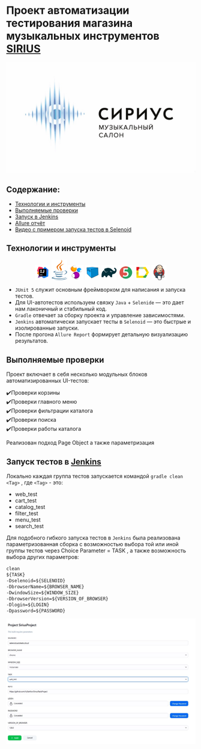# Проект автоматизации тестирования магазина музыкальных инструментов [SIRIUS](https://siriusmusic.ru/)
<img src="images/SiriusIcon.jpg">


## Содержание:

- [Технологии и инструменты](#Технологии-и-инструменты)
- [Выполняемые проверки](#Выполняемые-проверки)
- [Запуск в Jenkins](#Запуск-в-Jenkins)
- [Allure отчёт](#Allure-отчёт)
- [Видео с примером запуска тестов в Selenoid](#video)
 

## <a name="Технологии и инструменты">Технологии и инструменты</a>
<p  align="center">
  <code><img width="8%" title="IntelliJ IDEA" src="images/IDEA-logo.svg"></code>
  <code><img width="8%" title="Java" src="images/java-logo.svg"></code>
  <code><img width="8%" title="Selenide" src="images/selenide-logo.svg"></code>
  <code><img width="8%" title="Selenoid" src="images/selenoid-logo.svg"></code>
  <code><img width="8%" title="Gradle" src="images/gradle-logo.svg"></code>
  <code><img width="8%" title="JUnit5" src="images/junit5-logo.svg"></code>
  <code><img width="8%" title="Allure Report" src="images/allure-Report-logo.svg"></code>
  <code><img width="8%" title="Jenkins" src="images/jenkins-logo.svg"></code>
 </p>

- `JUnit 5` служит основным фреймворком для написания и запуска тестов.
- Для UI-автотестов используем связку `Java` + `Selenide` — это дает нам лаконичный и стабильный код.
- `Gradle` отвечает за сборку проекта и управление зависимостями.
- `Jenkins` автоматически запускает тесты в `Selenoid` — это быстрые и изолированные запуски.
- После прогона `Allure Report` формирует детальную визуализацию результатов.


## <a name="Выполняемые проверки">Выполняемые проверки</a> 
Проект включает в себя несколько модульных блоков автоматизированных UI-тестов:

:heavy_check_mark:Проверки корзины</br>
:heavy_check_mark:Проверки главного меню</br>
:heavy_check_mark:Проверки фильтрации каталога</br>
:heavy_check_mark:Проверки поиска</br>
:heavy_check_mark:Проверки работы каталога</br>

Реализован подход Page Object а также параметризация


## Запуск тестов в [Jenkins](https://jenkins.autotests.cloud/job/SiriusProject/)
Локально каждая группа тестов запускается командой ```gradle clean <Tag>``` , где ```<Tag>``` - это:
- web_test
- cart_test
- catalog_test
- filter_test
- menu_test
- search_test

Для подобного гибкого запуска тестов в `Jenkins` была реализована параметризованная сборка с возможностью выбора той или иной группы тестов через Choice Parameter = TASK , а также возможность выбора других параметров:
```
clean
${TASK}
-Dselenoid=${SELENOID}
-DbrowserName=${BROWSER_NAME}
-DwindowSize=${WINDOW_SIZE}
-DbrowserVersion=${VERSION_OF_BROWSER}
-Dlogin=${LOGIN}
-Dpassword=${PASSWORD}
```
<img src="images/paramscrin.JPG" alt="JenkinsBuildParameters" width="950">

 








 
